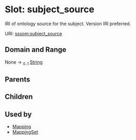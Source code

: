 
# Slot: subject_source


IRI of ontology source for the subject. Version IRI preferred.

URI: [sssom:subject_source](http://w3id.org/sssom/subject_source)


## Domain and Range

None &#8594;  <sub>0..1</sub> [String](types/String.md)

## Parents


## Children


## Used by

 * [Mapping](Mapping.md)
 * [MappingSet](MappingSet.md)
